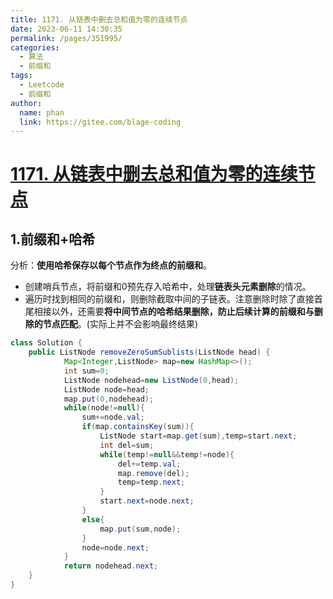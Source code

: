 ```yaml
---
title: 1171. 从链表中删去总和值为零的连续节点
date: 2023-06-11 14:30:35
permalink: /pages/351995/
categories:
  - 算法
  - 前缀和
tags:
  - Leetcode
  - 前缀和
author: 
  name: phan
  link: https://gitee.com/blage-coding
---
```

# [1171. 从链表中删去总和值为零的连续节点](https://leetcode.cn/problems/remove-zero-sum-consecutive-nodes-from-linked-list/)

## 1.前缀和+哈希

分析：**使用哈希保存以每个节点作为终点的前缀和**。

- 创建哨兵节点，将前缀和0预先存入哈希中，处理**链表头元素删除**的情况。
- 遍历时找到相同的前缀和，则删除截取中间的子链表。注意删除时除了直接首尾相接以外，还需要**将中间节点的哈希结果删除，防止后续计算的前缀和与删除的节点匹配**。(实际上并不会影响最终结果)

```java
class Solution {
    public ListNode removeZeroSumSublists(ListNode head) {
            Map<Integer,ListNode> map=new HashMap<>();
            int sum=0;
            ListNode nodehead=new ListNode(0,head);
            ListNode node=head;
            map.put(0,nodehead);
            while(node!=null){
                sum+=node.val;
                if(map.containsKey(sum)){
                    ListNode start=map.get(sum),temp=start.next;
                    int del=sum;
                    while(temp!=null&&temp!=node){
                        del+=temp.val;
                        map.remove(del);
                        temp=temp.next;
                    }
                    start.next=node.next;
                }
                else{
                    map.put(sum,node);
                }
                node=node.next;
            }
            return nodehead.next;
    }
}
```

